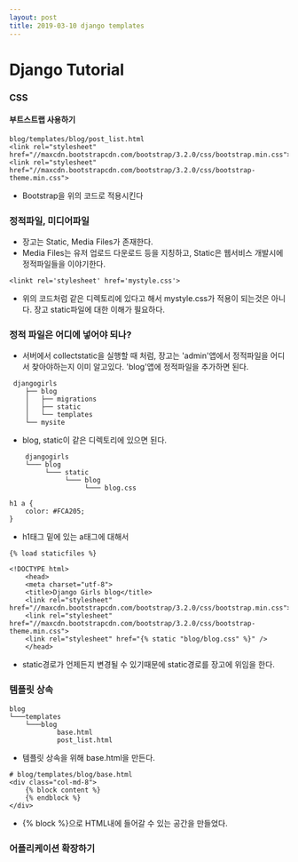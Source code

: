 ```yaml
---
layout: post
title: 2019-03-10 django templates
---
```


Django Tutorial
=

### CSS

#### 부트스트랩 사용하기

```
blog/templates/blog/post_list.html
<link rel="stylesheet" href="//maxcdn.bootstrapcdn.com/bootstrap/3.2.0/css/bootstrap.min.css">
<link rel="stylesheet" href="//maxcdn.bootstrapcdn.com/bootstrap/3.2.0/css/bootstrap-theme.min.css">
```
- Bootstrap을 위의 코드로 적용시킨다

### 정적파일, 미디어파일

- 장고는 Static, Media Files가 존재한다.
- Media Files는 유저 업로드 다운로드 등을 지칭하고, Static은 웹서비스 개발시에 정적파일들을 이야기한다.

```
<linkt rel='stylesheet' href='mystyle.css'>
```
- 위의 코드처럼 같은 디렉토리에 있다고 해서 mystyle.css가 적용이 되는것은 아니다. 장고 static파일에 대한 이해가 필요하다.

### 정적 파일은 어디에 넣어야 되나?

- 서버에서 collectstatic을 실행할 때 처럼, 장고는 'admin'앱에서 정적파일을 어디서 찾아야하는지 이미 알고있다. 'blog'앱에 정적파일을 추가하면 된다.

```
 djangogirls
    ├── blog
    │   ├── migrations
    │   ├── static
    │   └── templates
    └── mysite
```
- blog, static이 같은 디렉토리에 있으면 된다.

```
    djangogirls
    └─── blog
         └─── static
              └─── blog
                   └─── blog.css

```

```
h1 a {
    color: #FCA205;
}

```
- h1태그 밑에 있는 a태그에 대해서

```
{% load staticfiles %}

<!DOCTYPE html>
    <head>
    <meta charset="utf-8">
    <title>Django Girls blog</title>
    <link rel="stylesheet" href="//maxcdn.bootstrapcdn.com/bootstrap/3.2.0/css/bootstrap.min.css">
    <link rel="stylesheet" href="//maxcdn.bootstrapcdn.com/bootstrap/3.2.0/css/bootstrap-theme.min.css">
    <link rel="stylesheet" href="{% static "blog/blog.css" %}" />
    </head>
```
- static경로가 언제든지 변경될 수 있기때문에 static경로를 장고에 위임을 한다.

### 템플릿 상속

```
blog
└───templates
    └───blog
            base.html
            post_list.html

```
- 템플릿 상속을 위해 base.html을 만든다.

```
# blog/templates/blog/base.html
<div class="col-md-8">
	{% block content %}
    {% endblock %}
</div>
```
- {% block %}으로 HTML내에 들어갈 수 있는 공간을 만들었다.


### 어플리케이션 확장하기
